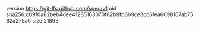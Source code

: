 version https://git-lfs.github.com/spec/v1
oid sha256:c09f0a82beb4dee41285163070f82b9fb669ce3cc6fea6698167ab7582a275a0
size 21893
